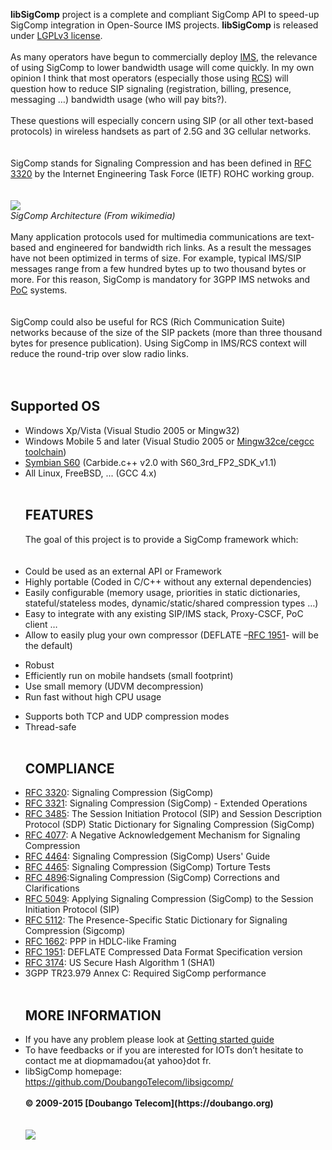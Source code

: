﻿**libSigComp** project is a complete and compliant SigComp API to speed-up SigComp integration in Open-Source IMS projects. **libSigComp** is released under [LGPLv3 license](http://www.gnu.org/licenses/lgpl.html).
<br>
<br>
As many operators have begun to commercially deploy <a href='http://en.wikipedia.org/wiki/IP_Multimedia_Subsystem'>IMS</a>, the relevance of using SigComp to lower bandwidth usage will come quickly. In my own opinion I think that most operators (especially those using <a href='http://en.wikipedia.org/wiki/Rich_Communication_Suite'>RCS</a>) will question how to reduce SIP signaling (registration, billing, presence, messaging …) bandwidth usage (who will pay bits?).<br>
<br>
These questions will especially concern using SIP (or all other text-based protocols) in wireless handsets as part of 2.5G and 3G cellular networks.<br>
<br>
<br>
SigComp stands for Signaling Compression and has been defined in <a href='http://www.ietf.org/rfc/rfc3320.txt'>RFC 3320</a> by the Internet Engineering Task Force (IETF) ROHC working group.<br>
<br>
<br>
<a href='http://upload.wikimedia.org/wikipedia/en/8/8f/SigComp_Architecture.png'><img src='http://upload.wikimedia.org/wikipedia/en/8/8f/SigComp_Architecture.png' /></a>
<br>
<i>SigComp Architecture (From wikimedia)</i><br>
<br>
Many application protocols used for multimedia communications are text-based and engineered for bandwidth rich links.  As a result the messages have not been optimized in terms of size.  For example, typical IMS/SIP messages range from a few hundred bytes up to two thousand bytes or more. For this reason, SigComp is mandatory for 3GPP IMS netwoks and <a href='http://en.wikipedia.org/wiki/Push_to_Talk_over_Cellular'>PoC</a> systems.<br>
<br>
<br>
SigComp could also be useful for RCS (Rich Communication Suite) networks because of the size of the SIP packets (more than three thousand bytes for presence publication). Using SigComp in IMS/RCS context will reduce the round-trip over slow radio links.<br>
<br>
<br>
<h2>Supported OS</h2>
<ul><li>Windows Xp/Vista (Visual Studio 2005 or Mingw32)<br>
</li><li>Windows Mobile 5 and later (Visual Studio 2005 or <a href='http://cegcc.sourceforge.net/docs/build-toolchain.html'>Mingw32ce/cegcc toolchain</a>)<br>
</li><li><a href='http://en.wikipedia.org/wiki/S60_Platform'>Symbian S60</a> (Carbide.c++ v2.0 with S60_3rd_FP2_SDK_v1.1)<br>
</li><li>All Linux, FreeBSD, ... (GCC 4.x)<br>
<br>
<h2>FEATURES</h2>
The goal of this project is to provide a SigComp framework which:<br>
<br>
<br>
</li><li>Could be used as an external API or Framework<br>
</li><li>Highly portable (Coded in C/C++ without any external dependencies)<br>
</li><li>Easily configurable (memory usage, priorities in static dictionaries, stateful/stateless modes, dynamic/static/shared compression types …)<br>
</li><li>Easy to integrate with any existing SIP/IMS stack, Proxy-CSCF, PoC client …<br>
</li><li>Allow to easily plug your own compressor (DEFLATE –<a href='http://www.ietf.org/rfc/rfc1951.txt'>RFC 1951</a>- will be the default)<br></li></ul>

<ul><li>Robust<br>
</li><li>Efficiently run on mobile handsets (small footprint)<br>
</li><li>Use small memory (UDVM decompression)<br>
</li><li>Run fast without high CPU usage<br></li></ul>

<ul><li>Supports both TCP and UDP compression modes<br>
</li><li>Thread-safe<br>
<br>
<h2>COMPLIANCE</h2>
</li><li><a href='http://www.ietf.org/rfc/rfc3320.txt'>RFC 3320</a>: Signaling Compression (SigComp)<br>
</li><li><a href='http://www.ietf.org/rfc/rfc3321.txt'>RFC 3321</a>: Signaling Compression (SigComp) - Extended Operations<br>
</li><li><a href='http://www.ietf.org/rfc/rfc3485.txt'>RFC 3485</a>: The Session Initiation Protocol (SIP) and Session Description Protocol (SDP) Static Dictionary for Signaling Compression (SigComp)<br>
</li><li><a href='http://www.ietf.org/rfc/rfc4070.txt'>RFC 4077</a>: A Negative Acknowledgement Mechanism for Signaling Compression<br>
</li><li><a href='http://www.ietf.org/rfc/rfc4464.txt'>RFC 4464</a>: Signaling Compression (SigComp) Users' Guide<br>
</li><li><a href='http://www.ietf.org/rfc/rfc4465.txt'>RFC 4465</a>: Signaling Compression (SigComp) Torture Tests<br>
</li><li><a href='http://www.ietf.org/rfc/rfc4896.txt'>RFC 4896</a>:Signaling Compression (SigComp) Corrections and Clarifications<br>
</li><li><a href='http://www.ietf.org/rfc/rfc5049.txt'>RFC 5049</a>: Applying Signaling Compression (SigComp) to the Session Initiation Protocol (SIP)<br>
</li><li><a href='http://www.ietf.org/rfc/rfc5112.txt'>RFC 5112</a>: The Presence-Specific Static Dictionary for Signaling Compression (Sigcomp)<br>
</li><li><a href='http://www.ietf.org/rfc/rfc1662.txt'>RFC 1662</a>: PPP in HDLC-like Framing<br>
</li><li><a href='http://www.ietf.org/rfc/rfc1951.txt'>RFC 1951</a>: DEFLATE Compressed Data Format Specification version<br>
</li><li><a href='http://www.ietf.org/rfc/rfc3174.txt'>RFC 3174</a>: US Secure Hash Algorithm 1 (SHA1)<br>
</li><li>3GPP TR23.979 Annex C: Required SigComp performance<br>
<br>
<h2>MORE INFORMATION</h2>
</li><li>If you have any problem please look at <a href='Getting_Started.md'>Getting started guide</a>
</li><li>To have feedbacks or if you are interested for IOTs don’t hesitate to contact me at diopmamadou{at yahoo}dot fr. <br>
</li><li>libSigComp homepage: <a href='https://github.com/DoubangoTelecom/libsigcomp/'>https://github.com/DoubangoTelecom/libsigcomp/</a><br>
<br>
<b>© 2009-2015 [Doubango Telecom](https://doubango.org)</b><br>
<br>
<br>
<a href='http://www.gnu.org/graphics/lgplv3-88x31.png'><img src='http://www.gnu.org/graphics/lgplv3-88x31.png' /></a>
